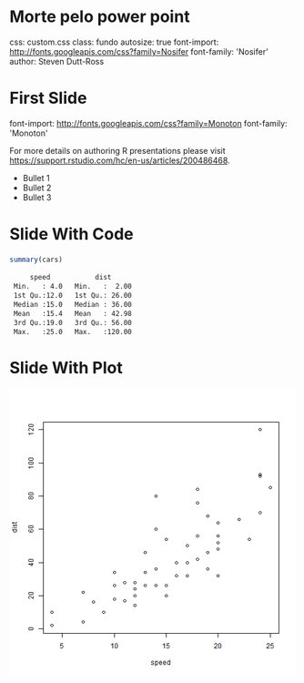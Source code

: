 Morte pelo power point
========================================================
css: custom.css
class: fundo
autosize: true
font-import: http://fonts.googleapis.com/css?family=Nosifer
font-family: 'Nosifer'
author: Steven Dutt-Ross


First Slide
========================================================

font-import: http://fonts.googleapis.com/css?family=Monoton
font-family: 'Monoton'


For more details on authoring R presentations please visit <https://support.rstudio.com/hc/en-us/articles/200486468>.

- Bullet 1
- Bullet 2
- Bullet 3

Slide With Code
========================================================


```r
summary(cars)
```

```
     speed           dist       
 Min.   : 4.0   Min.   :  2.00  
 1st Qu.:12.0   1st Qu.: 26.00  
 Median :15.0   Median : 36.00  
 Mean   :15.4   Mean   : 42.98  
 3rd Qu.:19.0   3rd Qu.: 56.00  
 Max.   :25.0   Max.   :120.00  
```

Slide With Plot
========================================================

![plot of chunk unnamed-chunk-2](death_by_powerpoint-figure/unnamed-chunk-2-1.png)

